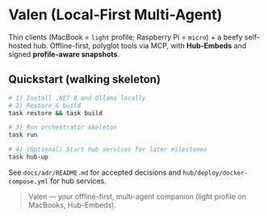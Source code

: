 # Valen (Local-First Multi-Agent)

Thin clients (MacBook = `light` profile; Raspberry Pi = `micro`) + a beefy self-hosted hub.
Offline-first, polyglot tools via MCP, with **Hub-Embeds** and signed **profile-aware snapshots**.

## Quickstart (walking skeleton)
```bash
# 1) Install .NET 8 and Ollama locally
# 2) Restore & build
task restore && task build

# 3) Run orchestrator skeleton
task run

# 4) (Optional) Start hub services for later milestones
task hub-up
```
See `docs/adr/README.md` for accepted decisions and `hub/deploy/docker-compose.yml` for hub services.

> Valen — your offline-first, multi-agent companion (light profile on MacBooks, Hub-Embeds).
